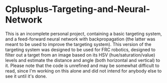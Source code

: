 # Cplusplus-Targeting-and-Neural-Network
This is an incomplete personal project, containing a basic targeting system, and a feed-forward neural network with backpropagation (the latter was meant to be used to improve the targeting system). This version of the targeting system was designed to be used for FRC robotics, designed to filter out a target from an image based on its HSV (hue/saturation/value) levels and estimate the distance and angle (both horizontal and vertical) to it. Please note that the code is unrefined and may be somewhat difficult to read, since I'm working on this alone and did not intend for anybody else to see it until it's done.
